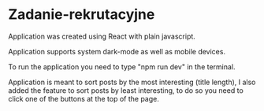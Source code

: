 # Zadanie-rekrutacyjne
Application was created using React with plain javascript.

Application supports system dark-mode as well as mobile devices.

To run the application you need to type "npm run dev" in the terminal.

Application is meant to sort posts by the most interesting (title length), I also added the feature to sort posts by least interesting, to do so you need to click one of the buttons at the top of the page.
